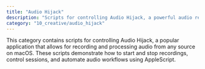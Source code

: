 ```yaml
---
title: "Audio Hijack"
description: "Scripts for controlling Audio Hijack, a powerful audio recording and processing application for macOS."
category: "10_creative/audio_hijack"
---
```


This category contains scripts for controlling Audio Hijack, a popular application that allows for recording and processing audio from any source on macOS. These scripts demonstrate how to start and stop recordings, control sessions, and automate audio workflows using AppleScript.